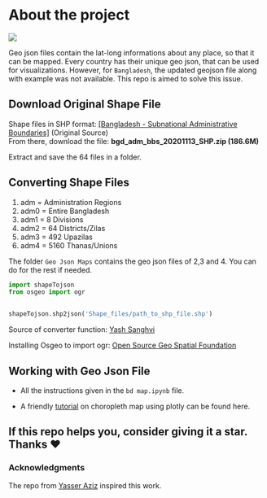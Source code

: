 # About the project
<img src= https://raw.githubusercontent.com/fahim-muntasir-niloy/Bangladesh-geojson_project/main/Divisions%20in%20Bangladesh.png>

Geo json files contain the lat-long informations about any place, so that it can be mapped. Every country has their unique geo json, that can be used for visualizations. However, for `Bangladesh`, the updated geojson file along with example was not available. This repo is aimed to solve this issue. 


## Download Original Shape File
Shape files in SHP format: [[Bangladesh - Subnational Administrative Boundaries]](https://data.humdata.org/dataset/administrative-boundaries-of-bangladesh-as-of-2015) (Original Source)<br>
From there, download the file: **bgd_adm_bbs_20201113_SHP.zip (186.6M)**

Extract and save the 64 files in a folder.

## Converting Shape Files

1. adm = Administration Regions
2. adm0 = Entire Bangladesh
3. adm1 = 8 Divisions
4. adm2 = 64 Districts/Zilas
5. adm3 = 492 Upazilas
6. adm4 = 5160 Thanas/Unions

The folder `Geo Json Maps` contains the geo json files of 2,3 and 4. You can do for the rest if needed.

```python
import shapeTojson
from osgeo import ogr


shapeTojson.shp2json('Shape_files/path_to_shp_file.shp')
```
Source of converter function: [Yash Sanghvi](https://medium.com/tech-carnot/interactive-map-based-visualization-using-plotly-44e8ad419b97) <br>

Installing Osgeo to import ogr: [Open Source Geo Spatial Foundation](https://gdal.org/download.html#windows)




## Working with Geo Json File
- All the instructions given in the `bd map.ipynb` file.

- A friendly  [tutorial](https://www.youtube.com/watch?v=aJmaw3QKMvk) on choropleth map using plotly can be found here.



## If this repo helps you, consider giving it a star. Thanks ❤️

### Acknowledgments

The repo from [Yasser Aziz](https://github.com/yasserius/bangladesh_geojson_shapefile/blob/main/README.md) inspired this work.